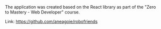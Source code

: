 The application was created based on the React library as part of the "Zero to Mastery - Web Developer" course.

Link: https://github.com/aneagoie/robofriends
